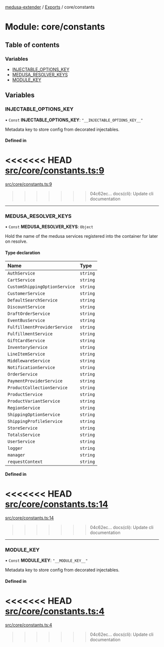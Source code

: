 [medusa-extender](../README.md) / [Exports](../modules.md) / core/constants

# Module: core/constants

## Table of contents

### Variables

- [INJECTABLE\_OPTIONS\_KEY](core_constants.md#injectable_options_key)
- [MEDUSA\_RESOLVER\_KEYS](core_constants.md#medusa_resolver_keys)
- [MODULE\_KEY](core_constants.md#module_key)

## Variables

### INJECTABLE\_OPTIONS\_KEY

• `Const` **INJECTABLE\_OPTIONS\_KEY**: ``"__INJECTABLE_OPTIONS_KEY__"``

Metadata key to store config from decorated injectables.

#### Defined in

<<<<<<< HEAD
[src/core/constants.ts:9](https://github.com/adrien2p/medusa-extender/blob/8d611e7/src/core/constants.ts#L9)
=======
[src/core/constants.ts:9](https://github.com/adrien2p/medusa-extender/blob/b9aa690/src/core/constants.ts#L9)
>>>>>>> 04c62ec... docs(cli): Update cli documentation

___

### MEDUSA\_RESOLVER\_KEYS

• `Const` **MEDUSA\_RESOLVER\_KEYS**: `Object`

Hold the name of the medusa services registered into the container for later on resolve.

#### Type declaration

| Name | Type |
| :------ | :------ |
| `AuthService` | `string` |
| `CartService` | `string` |
| `CustomShippingOptionService` | `string` |
| `CustomerService` | `string` |
| `DefaultSearchService` | `string` |
| `DiscountService` | `string` |
| `DraftOrderService` | `string` |
| `EventBusService` | `string` |
| `FulfillmentProviderService` | `string` |
| `FulfillmentService` | `string` |
| `GiftCardService` | `string` |
| `InventoryService` | `string` |
| `LineItemService` | `string` |
| `MiddlewareService` | `string` |
| `NotificationService` | `string` |
| `OrderService` | `string` |
| `PaymentProviderService` | `string` |
| `ProductCollectionService` | `string` |
| `ProductService` | `string` |
| `ProductVariantService` | `string` |
| `RegionService` | `string` |
| `ShippingOptionService` | `string` |
| `ShippingProfileService` | `string` |
| `StoreService` | `string` |
| `TotalsService` | `string` |
| `UserService` | `string` |
| `logger` | `string` |
| `manager` | `string` |
| `requestContext` | `string` |

#### Defined in

<<<<<<< HEAD
[src/core/constants.ts:14](https://github.com/adrien2p/medusa-extender/blob/8d611e7/src/core/constants.ts#L14)
=======
[src/core/constants.ts:14](https://github.com/adrien2p/medusa-extender/blob/b9aa690/src/core/constants.ts#L14)
>>>>>>> 04c62ec... docs(cli): Update cli documentation

___

### MODULE\_KEY

• `Const` **MODULE\_KEY**: ``"__MODULE_KEY__"``

Metadata key to store config from decorated injectables.

#### Defined in

<<<<<<< HEAD
[src/core/constants.ts:4](https://github.com/adrien2p/medusa-extender/blob/8d611e7/src/core/constants.ts#L4)
=======
[src/core/constants.ts:4](https://github.com/adrien2p/medusa-extender/blob/b9aa690/src/core/constants.ts#L4)
>>>>>>> 04c62ec... docs(cli): Update cli documentation
